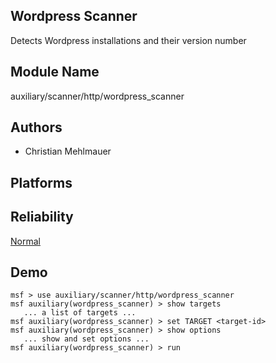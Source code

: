 ## Wordpress Scanner

Detects Wordpress installations and their version number


## Module Name
auxiliary/scanner/http/wordpress_scanner

## Authors
* Christian Mehlmauer





## Platforms


## Reliability
[Normal](https://github.com/rapid7/metasploit-framework/wiki/Exploit-Ranking)

## Demo

```
msf > use auxiliary/scanner/http/wordpress_scanner
msf auxiliary(wordpress_scanner) > show targets
   ... a list of targets ...
msf auxiliary(wordpress_scanner) > set TARGET <target-id>
msf auxiliary(wordpress_scanner) > show options
   ... show and set options ...
msf auxiliary(wordpress_scanner) > run
```
    
    
